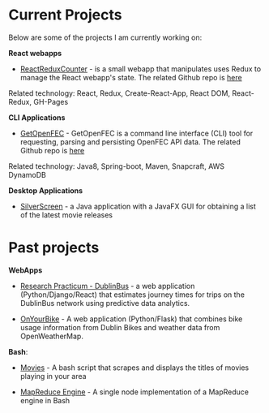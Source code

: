 # Current Projects

Below are some of the projects I am currently working on:

<b>React webapps</b>
- [ReactReduxCounter](https://thanders.github.io/ReactReduxCounter/) - is a small webapp that manipulates uses Redux to manage the React webapp's state. The related Github repo is [here](https://github.com/thanders/GetOpenFEC)

Related technology: React, Redux, Create-React-App, React DOM, React-Redux, GH-Pages

<b>CLI Applications</b>
- [GetOpenFEC](https://snapcraft.io/getopenfec) - GetOpenFEC is a command line interface (CLI) tool for requesting, parsing and persisting OpenFEC API data. The related Github repo is [here](https://github.com/thanders/GetOpenFEC)

Related technology: Java8, Spring-boot, Maven, Snapcraft, AWS DynamoDB

<b>Desktop Applications</b>
- [SilverScreen](https://thanders.github.io/silverScreen/) - a Java application with a JavaFX GUI for obtaining a list of the latest movie releases

# Past projects

<b>WebApps</b>
- [Research Practicum - DublinBus](https://github.com/Ematrix163/Dublin_Bus_Project) - a web application (Python/Django/React) that estimates journey times for trips on the DublinBus network using predictive data analytics.

- [OnYourBike](https://github.com/atreanor/OnYourBike) - A web application (Python/Flask) that combines bike usage information from Dublin Bikes and weather data from OpenWeatherMap.

<b>Bash</b>:
- [Movies](https://thanders.github.io/movies/) - A bash script that scrapes and displays the titles of movies playing in your area

- [MapReduce Engine](https://github.com/thanders/MapReduce) - A single node implementation of a MapReduce engine in Bash
